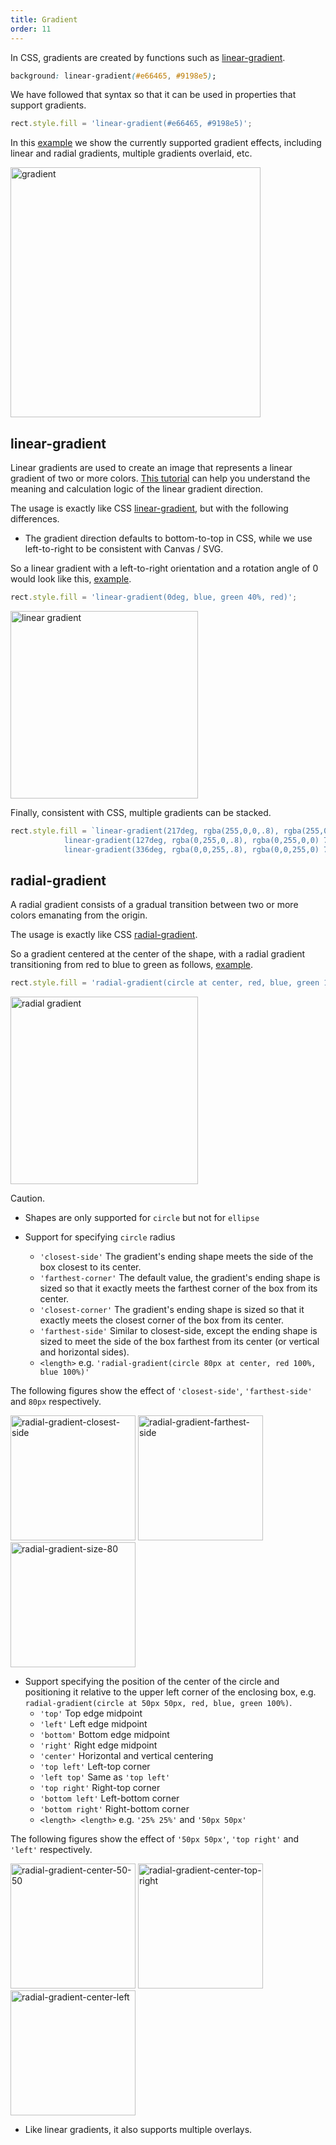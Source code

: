 ```yaml
---
title: Gradient
order: 11
---
```


In CSS, gradients are created by functions such as [linear-gradient](https://developer.mozilla.org/zh-CN/docs/Web/CSS/gradient/linear-gradient).

```css
background: linear-gradient(#e66465, #9198e5);
```

We have followed that syntax so that it can be used in properties that support gradients.

```js
rect.style.fill = 'linear-gradient(#e66465, #9198e5)';
```

In this [example](/en/examples/style/gradient/#gradient) we show the currently supported gradient effects, including linear and radial gradients, multiple gradients overlaid, etc.

<img src="https://gw.alipayobjects.com/mdn/rms_6ae20b/afts/img/A*sXoJTKPWg70AAAAAAAAAAAAAARQnAQ" width="400" alt="gradient">

## linear-gradient

Linear gradients are used to create an image that represents a linear gradient of two or more colors. [This tutorial](https://observablehq.com/@danburzo/css-gradient-line) can help you understand the meaning and calculation logic of the linear gradient direction.

The usage is exactly like CSS [linear-gradient](https://developer.mozilla.org/zh-CN/docs/Web/CSS/gradient/linear-gradient), but with the following differences.

-   The gradient direction defaults to bottom-to-top in CSS, while we use left-to-right to be consistent with Canvas / SVG.

So a linear gradient with a left-to-right orientation and a rotation angle of 0 would look like this, [example](/en/examples/style/gradient/#gradient).

```js
rect.style.fill = 'linear-gradient(0deg, blue, green 40%, red)';
```

<img src="https://gw.alipayobjects.com/mdn/rms_6ae20b/afts/img/A*aU84RIJaH6AAAAAAAAAAAAAAARQnAQ" width="300" alt="linear gradient">

Finally, consistent with CSS, multiple gradients can be stacked.

```js
rect.style.fill = `linear-gradient(217deg, rgba(255,0,0,.8), rgba(255,0,0,0) 70.71%),
            linear-gradient(127deg, rgba(0,255,0,.8), rgba(0,255,0,0) 70.71%),
            linear-gradient(336deg, rgba(0,0,255,.8), rgba(0,0,255,0) 70.71%)`;
```

## radial-gradient

A radial gradient consists of a gradual transition between two or more colors emanating from the origin.

The usage is exactly like CSS [radial-gradient](https://developer.mozilla.org/zh-CN/docs/Web/CSS/gradient/radial-gradient).

So a gradient centered at the center of the shape, with a radial gradient transitioning from red to blue to green as follows, [example](/en/examples/style/gradient/#gradient).

```js
rect.style.fill = 'radial-gradient(circle at center, red, blue, green 100%)';
```

<img src="https://gw.alipayobjects.com/mdn/rms_6ae20b/afts/img/A*Z4QLTr3lC80AAAAAAAAAAAAAARQnAQ" width="300" alt="radial gradient">

Caution.

-   Shapes are only supported for `circle` but not for `ellipse`
-   Support for specifying `circle` radius

    -   `'closest-side'` The gradient's ending shape meets the side of the box closest to its center.
    -   `'farthest-corner'` The default value, the gradient's ending shape is sized so that it exactly meets the farthest corner of the box from its center.
    -   `'closest-corner'` The gradient's ending shape is sized so that it exactly meets the closest corner of the box from its center.
    -   `'farthest-side'` Similar to closest-side, except the ending shape is sized to meet the side of the box farthest from its center (or vertical and horizontal sides).
    -   `<length>` e.g. `'radial-gradient(circle 80px at center, red 100%, blue 100%)'`

The following figures show the effect of `'closest-side'`, `'farthest-side'` and `80px` respectively.

<img src="https://gw.alipayobjects.com/mdn/rms_dfc253/afts/img/A*eXrBQYlLENwAAAAAAAAAAAAAARQnAQ" alt="radial-gradient-closest-side" width="200">
<img src="https://gw.alipayobjects.com/mdn/rms_dfc253/afts/img/A*C__VRJ24rVcAAAAAAAAAAAAAARQnAQ" 
alt="radial-gradient-farthest-side" width="200">
<img src="https://gw.alipayobjects.com/mdn/rms_dfc253/afts/img/A*3U91RYB3DukAAAAAAAAAAAAAARQnAQ" alt="radial-gradient-size-80" width="200">

-   Support specifying the position of the center of the circle and positioning it relative to the upper left corner of the enclosing box, e.g. `radial-gradient(circle at 50px 50px, red, blue, green 100%)`.
    -   `'top'` Top edge midpoint
    -   `'left'` Left edge midpoint
    -   `'bottom'` Bottom edge midpoint
    -   `'right'` Right edge midpoint
    -   `'center'` Horizontal and vertical centering
    -   `'top left'` Left-top corner
    -   `'left top'` Same as `'top left'`
    -   `'top right'` Right-top corner
    -   `'bottom left'` Left-bottom corner
    -   `'bottom right'` Right-bottom corner
    -   `<length> <length>` e.g. `'25% 25%'` and `'50px 50px'`

The following figures show the effect of `'50px 50px'`, `'top right'` and `'left'` respectively.

<img src="https://gw.alipayobjects.com/mdn/rms_dfc253/afts/img/A*UrmySIhRKdgAAAAAAAAAAAAAARQnAQ" alt="radial-gradient-center-50-50" width="200">
<img src="https://gw.alipayobjects.com/mdn/rms_dfc253/afts/img/A*ekj4TZv0Yf4AAAAAAAAAAAAAARQnAQ" alt="radial-gradient-center-top-right" width="200">
<img src="https://gw.alipayobjects.com/mdn/rms_dfc253/afts/img/A*bXIjTaTpC2QAAAAAAAAAAAAAARQnAQ" alt="radial-gradient-center-left" width="200">

-   Like linear gradients, it also supports multiple overlays.
